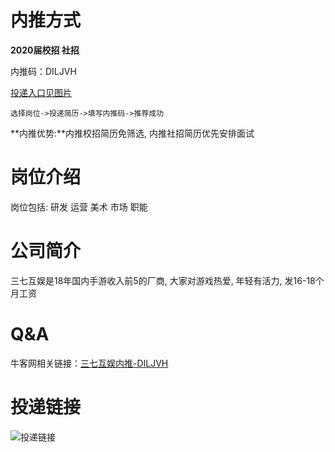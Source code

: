 # 内推方式

**2020届校招 社招**

内推码：DILJVH

[投递入口见图片](#投递链接)

`选择岗位->投递简历->填写内推码->推荐成功`

**内推优势:**内推校招简历免筛选, 内推社招简历优先安排面试

# 岗位介绍

岗位包括: 研发 运营 美术 市场 职能

# 公司简介

三七互娱是18年国内手游收入前5的厂商, 大家对游戏热爱, 年轻有活力, 发16-18个月工资

# Q&A

牛客网相关链接：[三七互娱内推-DILJVH](https://www.nowcoder.com/discuss/222877)

# 投递链接

![投递链接](http://ww1.sinaimg.cn/large/006tNc79gy1g5yg7d4srmj30u01e9goh.jpg)
